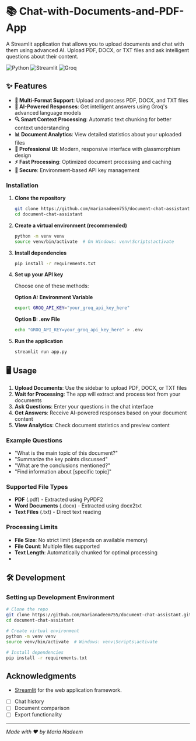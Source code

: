# 📚 Chat-with-Documents-and-PDF-App

A Streamlit application that allows you to upload documents and chat with them using advanced AI. Upload PDF, DOCX, or TXT files and ask intelligent questions about their content.

![Python](https://img.shields.io/badge/Python-3.8+-blue.svg)
![Streamlit](https://img.shields.io/badge/Streamlit-1.28+-red.svg)
![Groq](https://img.shields.io/badge/Groq-API-green.svg)

## ✨ Features

- **📄 Multi-Format Support**: Upload and process PDF, DOCX, and TXT files
- **🤖 AI-Powered Responses**: Get intelligent answers using Groq's advanced language models
- **🔍 Smart Context Processing**: Automatic text chunking for better context understanding
- **📊 Document Analytics**: View detailed statistics about your uploaded files
- **🎨 Professional UI**: Modern, responsive interface with glassmorphism design
- **⚡ Fast Processing**: Optimized document processing and caching
- **🔐 Secure**: Environment-based API key management

### Installation

1. **Clone the repository**
   ```bash
   git clone https://github.com/marianadeem755/document-chat-assistant.git
   cd document-chat-assistant
   ```

2. **Create a virtual environment (recommended)**
   ```bash
   python -m venv venv
   source venv/bin/activate  # On Windows: venv\Scripts\activate
   ```

3. **Install dependencies**
   ```bash
   pip install -r requirements.txt
   ```

4. **Set up your API key**
   
   Choose one of these methods:
   
   **Option A: Environment Variable**
   ```bash
   export GROQ_API_KEY="your_groq_api_key_here"
   ```
   
   **Option B: .env File**
   ```bash
   echo "GROQ_API_KEY=your_groq_api_key_here" > .env
   ```

5. **Run the application**
   ```bash
   streamlit run app.py
   ```

## 🖥️ Usage

1. **Upload Documents**: Use the sidebar to upload PDF, DOCX, or TXT files
2. **Wait for Processing**: The app will extract and process text from your documents
3. **Ask Questions**: Enter your questions in the chat interface
4. **Get Answers**: Receive AI-powered responses based on your document content
5. **View Analytics**: Check document statistics and preview content

### Example Questions
- "What is the main topic of this document?"
- "Summarize the key points discussed"
- "What are the conclusions mentioned?"
- "Find information about [specific topic]"

### Supported File Types

- **PDF** (.pdf) - Extracted using PyPDF2
- **Word Documents** (.docx) - Extracted using docx2txt
- **Text Files** (.txt) - Direct text reading

### Processing Limits

- **File Size**: No strict limit (depends on available memory)
- **File Count**: Multiple files supported
- **Text Length**: Automatically chunked for optimal processing
- 
## 🛠️ Development

### Setting up Development Environment

```bash
# Clone the repo
git clone https://github.com/marianadeem755/document-chat-assistant.git
cd document-chat-assistant

# Create virtual environment
python -m venv venv
source venv/bin/activate  # Windows: venv\Scripts\activate

# Install dependencies
pip install -r requirements.txt

```
## Acknowledgments

- [Streamlit](https://streamlit.io/) for the web application framework.
- [ ] Chat history
- [ ] Document comparison
- [ ] Export functionality

---

*Made with ❤️ by Maria Nadeem*
